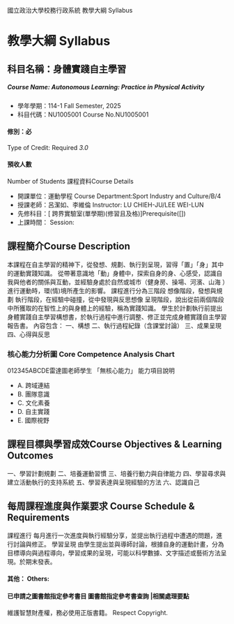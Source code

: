 國立政治大學校務行政系統 教學大綱 Syllabus
# 教學大綱 Syllabus
##  科目名稱：身體實踐自主學習
#####  Course Name: Autonomous Learning: Practice in Physical Activity
  * 學年學期：114-1 Fall Semester, 2025 
  * 科目代碼：NU1005001 Course No.NU1005001
#### 修別：必
Type of Credit: Required 
_3.0_
#### 預收人數
Number of Students
課程資料Course Details
  * 開課單位：運動學程 Course Department:Sport Industry and Culture/B/4 
  * 授課老師：呂潔如、李維倫 Instructor: LU CHIEH-JU/LEE WEI-LUN 
  * 先修科目：[ 跨界實驗室(單學期)(修習且及格)]Prerequisite([])
  * 上課時間： Session: 
##  課程簡介Course Description
本課程在自主學習的精神下，從發想、規劃、執行到呈現，習得「置」「身」其中的運動實踐知識。
從帶著意識地「動」身體中，探索自身的身、心感受，認識自我與他者的關係與互動，並經驗身處於自然或城市（健身房、操場、河濱、山海 ）進行運動時，環(情)境所產生的影響。
課程進行分為三階段
想像階段，發想與規劃
執行階段，在經驗中碰撞，從中發現與反思想像
呈現階段，說出從前兩個階段中所獲取的在智性上的與身體上的經驗，稱為實踐知識。
學生於計劃執行前提出身體實踐自主學習構想書，於執行過程中進行調整、修正並完成身體實踐自主學習報告書。
內容包含：
一、構想
二、執行過程紀錄（含課堂討論）
三、成果呈現
四、心得與反思
###  核心能力分析圖 Core Competence Analysis Chart
012345ABCDE雷達圖老師學生
「無核心能力」 
能力項目說明
  * A. 跨域連結
  * B. 團隊意識
  * C. 文化素養
  * D. 自主實踐
  * E. 國際視野
##  課程目標與學習成效Course Objectives & Learning Outcomes 
一、學習計劃規劃
二、培養運動習慣
三、培養行動力與自律能力
四、學習尋求與建立活動執行的支持系統
五、學習表達與呈現經驗的方法
六、認識自己
##  每周課程進度與作業要求 Course Schedule & Requirements
課程進行
每月進行一次進度與執行經驗分享，並提出執行過程中遭遇的問題，進行討論與修正。
學習呈現
由學生提出並與導師討論，根據自身的運動計畫，分為目標導向與過程導向，學習成果的呈現，可能以科學數據、文字描述或藝術方法呈現。於期末發表。
####  其他： Others:
####  已申請之圖書館指定參考書目  圖書館指定參考書查詢 |相關處理要點
維護智慧財產權，務必使用正版書籍。 Respect Copyright.